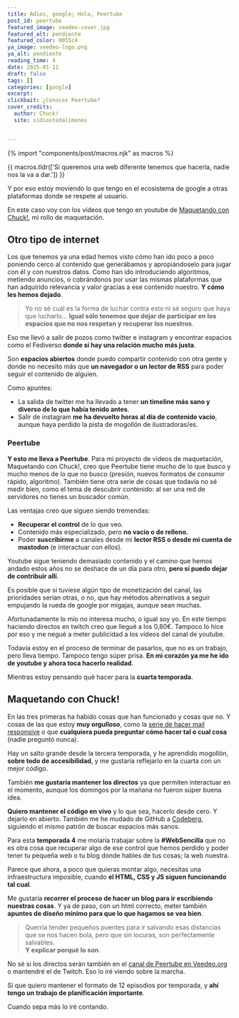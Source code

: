 ```yaml
---
title: Adios, google; Hola, Peertube
post_id: peertube
featured_image: veedeo-cover.jpg
featured_alt: pendiente
featured_color: 0055c4
ya_image: veedeo-logo.png
ya_alt: pendiente
reading_time: 4
date: 2025-01-12
draft: false
tags: []
categories: [google]
excerpt:
clickbait: ¿Conoces Peertube?
cover_credits:
  author: Chuck!
  site: sidiostedalimones


---
```

{% import "components/post/macros.njk" as macros %}

{{ macros.tldr(['Si queremos una web diferente tenemos que hacerla, nadie nos la va a dar.']) }}

Y por eso estoy moviendo lo que tengo en el ecosistema de google a otras plataformas donde se respete al usuario.

En este caso voy con los vídeos que tengo en youtube de [Maquetando con Chuck!](https://spacenomads.com/maquetando-con-chuck), mi rollo de maquetación.

## Otro tipo de internet

Los que tenemos ya una edad hemos visto cómo han ido poco a poco poniendo cerco al contenido que generábamos y apropiándoselo para jugar con él y con nuestros datos. Como han ido introduciendo algoritmos, metiendo anuncios, o cobrándonos por usar las mismas plataformas que han adquirido relevancia y valor gracias a ese contenido nuestro. **Y cómo les hemos dejado**.

> Yo no sé cuál es la forma de luchar contra esto ni sé seguro que haya que lucharlo… **Igual sólo tenemos que dejar de participar en los espacios que no nos respetan y recuperar los nuestros**.

Eso me llevó a salir de pozos como twitter e instagram y encontrar espacios como el Fediverso **donde sí hay una relación mucho más justa**.

Son **espacios abiertos** donde puedo compartir contenido con otra gente y donde no necesito más que **un navegador o un lector de RSS** para poder seguir el contenido de alguien.

Como apuntes:

- La salida de twitter me ha llevado a tener **un timeline más sano y diverso de lo que había tenido antes**.
- Salir de instagram **me ha devuelto horas al día de contenido vacío**, aunque haya perdido la pista de mogollón de ilustradoras/es.

### Peertube

**Y esto me lleva a Peertube**. Para mi proyecto de vídeos de maquetación, Maquetando con Chuck!, creo que Peertube tiene mucho de lo que busco y mucho menos de lo que no busco (presión, nuevos formatos de consumir rápido, algoritmo). También tiene otra serie de cosas que todavía no sé medir bien, como el tema de descubrir contenido: al ser una red de servidores no tienes un buscador común.

Las ventajas creo que siguen siendo tremendas:

- **Recuperar el control** de lo que veo.
- Contenido más especializado, pero **no vacío o de relleno.**
- Poder **suscribirme** a canales desde mi **lector RSS o desde mi cuenta de mastodon** (e interactuar con ellos).

Youtube sigue teniendo demasiado contenido y el camino que hemos andado estos años no se deshace de un día para otro, **pero sí puedo dejar de contribuir allí**.

Es posible que si tuviese algún tipo de monetización del canal, las prioridades serían otras, o no, que hay métodos alternativos a seguir empujando la rueda de google por migajas, aunque sean muchas.

Afortunadamente lo mío no interesa mucho, o igual soy yo. En este tiempo haciendo directos en twitch creo que llegué a los 0,80€. Tampoco lo hice por eso y me negué a meter publicidad a los vídeos del canal de youtube.

Todavía estoy en el proceso de terminar de pasarlos, que no es un trabajo, pero lleva tiempo. Tampoco tengo súper prisa. **En mi corazón ya me he ido de youtube y ahora toca hacerlo realidad**.

Mientras estoy pensando qué hacer para la **cuarta temporada**.

## Maquetando con Chuck!

En las tres primeras ha habido cosas que han funcionado y cosas que no. Y cosas de las que estoy **muy orgulloso**, como la [serie de hacer mail responsive](https://veedeo.org/w/p/o1auXiXyZhN3XwnN8D3R9M) o que **cualquiera pueda preguntar cómo hacer tal o cual cosa** (nadie preguntó nunca).

Hay un salto grande desde la tercera temporada, y he aprendido mogollón, **sobre todo de accesibilidad**, y me gustaría reflejarlo en la cuarta con un mejor código.

También **me gustaría mantener los directos** ya que permiten interactuar en el momento, aunque los domingos por la mañana no fueron súper buena idea.

**Quiero mantener el código en vivo** y lo que sea, hacerlo desde cero. Y dejarlo en abierto. También me he mudado de GitHub a [Codeberg](https://codeberg.org/oneeyedman/maquetando-con-chuck), siguiendo el mismo patrón de buscar espacios más sanos.

Para esta **temporada 4** me molaría trabajar sobre la **#WebSencilla** que no es otra cosa que recuperar algo de ese control que hemos perdido y poder tener tu pequeña web o tu blog donde hables de tus cosas; la web nuestra.

Parece que ahora, a poco que quieras montar algo, necesitas una infraestructura imposible, cuando **el HTML, CSS y JS siguen funcionando tal cual**.

Me gustaría **recorrer el proceso de hacer un blog para ir escribiendo nuestras cosas**. Y ya de paso, con un html correcto, meter también **apuntes de diseño mínimo para que lo que hagamos se vea bien**.

> Querría tender pequeños puentes para ir salvando esas distancias que se nos hacen bola, pero que sin locuras, son perfectamente salvables.<br>**Y explicar porqué lo son**.

No sé si los directos serán también en el [canal de Peertube en Veedeo.org](https://veedeo.org/c/maquetando_con_chuck/) o mantendré el de Twitch. Eso lo iré viendo sobre la marcha.

Sí que quiero mantener el formato de 12 episodios por temporada, y **ahí tengo un trabajo de planificación importante**.

Cuando sepa más lo iré contando.
